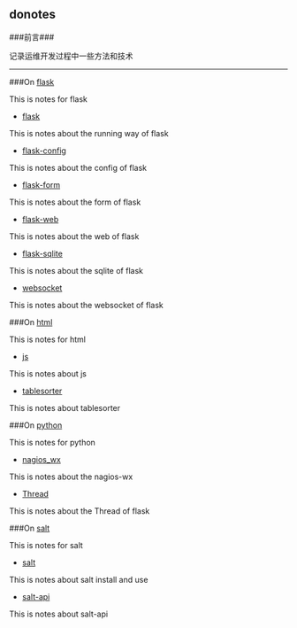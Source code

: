 ## donotes

###前言###

记录运维开发过程中一些方法和技术

***

###On [flask](./flask)

This is notes for flask 

* [flask](./flask/flask.md)

This is notes about the running way of flask 

* [flask-config](./flask/flask-config.md)

This is notes about the config of flask

* [flask-form](./flask/flask-form.md)

This is notes about the form of flask 

* [flask-web](./flask/flask-web.md)

This is notes about the web of flask 

* [flask-sqlite](./flask/sqlite.md)

This is notes about the sqlite of flask 

* [websocket](./flask/websocket.md)

This is notes about the websocket of flask 
 

###On [html](./html)

This is notes for html 

* [js](./html/js.md)

This is notes about js

* [tablesorter](./html/tablesorter.md)

This is notes about tablesorter

###On [python](./python)

This is notes for python 

* [nagios_wx](./python/nagios_wx.md)

This is notes about the nagios-wx 

* [Thread](./python/Thread.md)

This is notes about the Thread of flask 

###On [salt](./salt)

This is notes for salt 

* [salt](./salt/salt.md)

This is notes about salt install and use

* [salt-api](./salt/salt-api.md)

This is notes about salt-api 